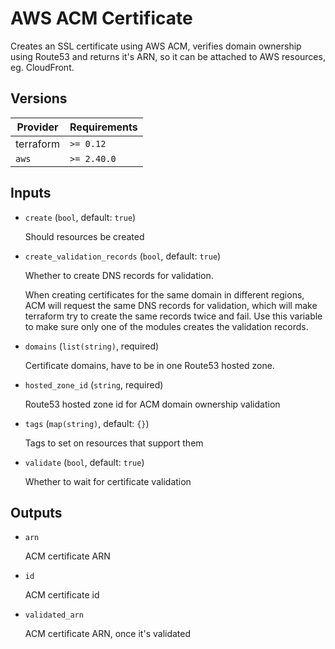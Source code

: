 # AWS ACM Certificate

Creates an SSL certificate using AWS ACM, verifies domain ownership using Route53 and returns it's ARN, so it can be attached to AWS resources, eg. CloudFront.

<!-- bin/docs -->

## Versions

| Provider | Requirements |
|-|-|
| terraform | `>= 0.12` |
| `aws` | `>= 2.40.0` |

## Inputs

* `create` (`bool`, default: `true`)

    Should resources be created

* `create_validation_records` (`bool`, default: `true`)

    Whether to create DNS records for validation.

    When creating certificates for the same domain in different regions,
    ACM will request the same DNS records for validation, which will make
    terraform try to create the same records twice and fail.
    Use this variable to make sure only one of the modules creates
    the validation records.


* `domains` (`list(string)`, required)

    Certificate domains, have to be in one Route53 hosted zone.

* `hosted_zone_id` (`string`, required)

    Route53 hosted zone id for ACM domain ownership validation

* `tags` (`map(string)`, default: `{}`)

    Tags to set on resources that support them

* `validate` (`bool`, default: `true`)

    Whether to wait for certificate validation



## Outputs

* `arn`

    ACM certificate ARN

* `id`

    ACM certificate id

* `validated_arn`

    ACM certificate ARN, once it's validated
